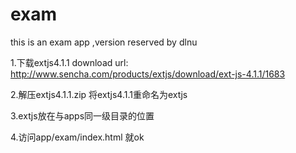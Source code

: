 exam
=========
 
this is an exam app ,version reserved by dlnu


1.下载extjs4.1.1
download url:
http://www.sencha.com/products/extjs/download/ext-js-4.1.1/1683

2.解压extjs4.1.1.zip 将extjs4.1.1重命名为extjs


3.extjs放在与apps同一级目录的位置

4.访问app/exam/index.html 就ok